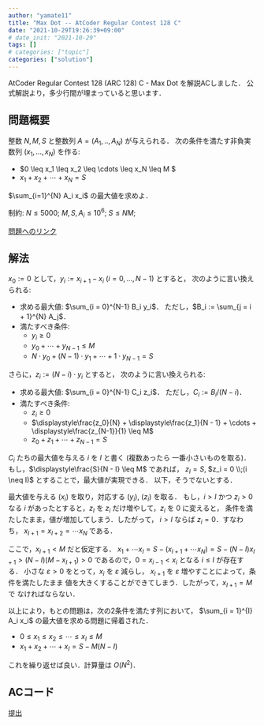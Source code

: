 ```yaml
---
author: "yamate11"
title: "Max Dot -- AtCoder Regular Contest 128 C"
date: "2021-10-29T19:26:39+09:00"
# date_init: "2021-10-29"
tags: []
# categories: ["topic"]
categories: ["solution"]
---
```


AtCoder Regular Contest 128 (ARC 128) C - Max Dot を解説ACしました．
公式解説より，多少行間が埋まっていると思います．

## 問題概要

整数 $N, M, S$ と整数列 $A = (A_1, .., A_N)$ が与えられる．
次の条件を満たす非負実数列 $(x_1, ..., x_N)$ を作る:

*  $0 \leq x_1 \leq x_2 \leq \cdots \leq x_N \leq M $
*  $x_1 + x_2 + \cdots + x_N = S$

$\sum_{i=1}^{N} A_i  x_i$ の最大値を求めよ．

制約: $N \leq 5000$;  $M,S,A_i \leq 10^6$;  $S \leq NM$;

[問題へのリンク](https://atcoder.jp/contests/arc128/tasks/arc128_c)

## 解法

$x_0 := 0$ として，$y_i := x_{i+1} - x_i$ ($i = 0, \ldots, N-1$) とすると，
次のように言い換えられる:

* 求める最大値: $\sum_{i = 0}^{N-1} B_i y_i$．
  ただし，$B_i := \sum_{j = i + 1}^{N} A_j$．
* 満たすべき条件:
  * $y_i \geq 0$
  * $y_0 + \cdots + y_{N-1} \leq M$
  * $N \cdot y_0 + (N-1) \cdot y_1 + \cdots + 1\cdot y_{N-1} = S$


さらに，$z_i := (N - i)\cdot y_i$ とすると，
次のように言い換えられる:

* 求める最大値: $\sum_{i = 0}^{N-1} C_i z_i$．
  ただし，$C_i := B_i / (N - i)$．
* 満たすべき条件:
  * $z_i \geq 0$
  * $\displaystyle\frac{z_0}{N} + \displaystyle\frac{z_1}{N - 1} + \cdots + 
     \displaystyle\frac{z_{N-1}}{1} \leq M$
  * $z_0 + z_1 + \cdots + z_{N-1} = S$

$C_i$ たちの最大値を与える $i$ を $I$ と書く (複数あったら
一番小さいものを取る)．
もし，$\displaystyle\frac{S}{N - I} \leq M$ であれば，
$z_I = S$, $z_i = 0 \\;(i \neq I)$ とすることで，最大値が実現できる．
以下，そうでないとする．

最大値を与える $(x_i)$ を取り，対応する $(y_i)$, $(z_i)$ を取る．
もし，$i > I$ かつ $z_i > 0$ なる
$i$ があったとすると，$z_{I}$ を $z_i$ だけ増やして，$z_i$ を $0$ に変えると，
条件を満たしたまま，値が増加してしまう．したがって，
$i > I$ ならば $z_i = 0$．すなわち，
$x_{I + 1} = x_{I + 2} = \cdots x_{N}$ である．

ここで，$x_{I + 1} < M$ だと仮定する．
$x_1 + \cdots x_I = S - (x_{I + 1} + \cdots x_N) 
= S - (N - I) x_{I + 1} > (N - I) (M - x_{I + 1}) > 0$
であるので，$0 = x_{i-1} < x_i$ となる $i \leq I$ が存在する．
小さな $\varepsilon > 0$ をとって，$x_i$ を $\varepsilon$ 減らし，
$x_{I+1}$ を $\varepsilon$ 増やすことによって，条件を満たしたまま
値を大きくすることができてしまう．したがって，$x_{I+1} = M$ で
なければならない．

以上により，もとの問題は，次の2条件を満たす列において，
$\sum_{i = 1}^{I} A_i x_i$ の最大値を求める問題に帰着された．

* $0 \leq x_1 \leq x_2 \leq \cdots \leq x_I \leq M$
* $x_1 + x_2 + \cdots + x_I = S - M(N - I)$

これを繰り返せば良い．計算量は $O(N^2)$．

## ACコード

[提出](https://atcoder.jp/contests/arc128/submissions/26866202)


